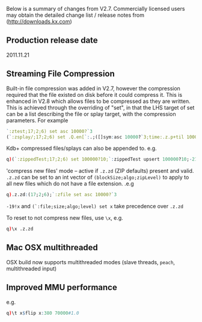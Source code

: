 Below is a summary of changes from V2.7. Commercially licensed users may obtain the detailed change list / release notes from (http://downloads.kx.com)


## Production release date

2011.11.21


## Streaming File Compression

Built-in file compression was added in V2.7, however the compression required that the file existed on disk before it could compress it. This is enhanced in V2.8 which allows files to be compressed as they are written. This is achieved through the overriding of "set", in that the LHS target of set can be a list describing the file or splay target, with the compression parameters. For example

```q
`:ztest;17;2;6) set asc 10000?`3
(`:zsplay/;17;2;6) set .Q.en[`:.;([]sym:asc 10000?`3;time:.z.p+til 10000;price:10000?1000.;size:10000?100)]
```

Kdb+ compressed files/splays can also be appended to. e.g.

```q
q)(`:zippedTest;17;2;6) set 100000?10;`:zippedTest upsert 100000?10;-21!`:zippedTest
```

'compress new files' mode – active if `.z.zd` (ZIP defaults) present and valid. `.z.zd` can be set to an int vector of `(blockSize;algo;zipLevel)` to apply to all new files which do not have a file extension. .e.g

```q
q).z.zd:(17;2;6);`:zfile set asc 10000?`3
```

`-19!x` and ``(`:file;size;algo;level) set x`` take precedence over `.z.zd`

To reset to not compress new files, use `\x`, e.g.
```q
q)\x .z.zd
```

## Mac OSX multithreaded

OSX build now supports multithreaded modes (slave threads, `peach`, multithreaded input)

## Improved MMU performance

e.g.

```q
q)\t x$flip x:380 70000#1.0
```
